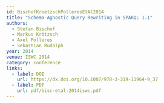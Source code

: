 ```yaml
---
id: BischofKroetzschPolleresEtAl2014
title: "Schema-Agnostic Query Rewriting in SPARQL 1.1"
authors:
  - Stefan Bischof
  - Markus Krötzsch
  - Axel Polleres
  - Sebastian Rudolph
year: 2014
venue: ISWC 2014
category: conference
links:
  - label: DOI
    url: https://dx.doi.org/10.1007/978-3-319-11964-9_37
  - label: PDF
    url: pdf/bisc-etal-2014iswc.pdf
---
```

